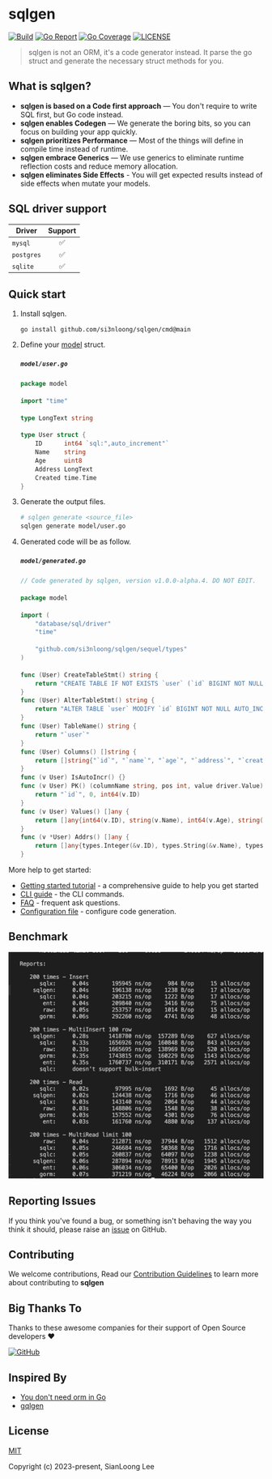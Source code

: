# sqlgen

[![Build](https://github.com/si3nloong/sqlgen/workflows/test/badge.svg?branch=main)](https://github.com/si3nloong/sqlgen/actions?query=workflow%3Atest)
[![Go Report](https://goreportcard.com/badge/github.com/si3nloong/sqlgen)](https://goreportcard.com/report/github.com/si3nloong/sqlgen)
[![Go Coverage](https://codecov.io/gh/si3nloong/sqlgen/branch/main/graph/badge.svg)](https://codecov.io/gh/si3nloong/sqlgen)
[![LICENSE](https://img.shields.io/github/license/si3nloong/sqlgen)](https://github.com/si3nloong/sqlgen/blob/main/LICENSE)

> sqlgen is not an ORM, it's a code generator instead. It parse the go struct and generate the necessary struct methods for you.

## What is sqlgen?

- **sqlgen is based on a Code first approach** — You don't require to write SQL first, but Go code instead.
- **sqlgen enables Codegen** — We generate the boring bits, so you can focus on building your app quickly.
- **sqlgen prioritizes Performance** — Most of the things will define in compile time instead of runtime.
- **sqlgen embrace Generics** — We use generics to eliminate runtime reflection costs and reduce memory allocation.
- **sqlgen eliminates Side Effects** - You will get expected results instead of side effects when mutate your models.

## SQL driver support

| Driver     | Support |
| ---------- | :-----: |
| `mysql`    |   ✅    |
| `postgres` |   ✅    |
| `sqlite`   |   ✅    |

## Quick start

1.  Install sqlgen.

    ```console
    go install github.com/si3nloong/sqlgen/cmd@main
    ```

2.  Define your [model](./docs/MODELS.md) struct.

    <h5 a><strong><code>model/user.go</code></strong></h5>

    ```go
    package model

    import "time"

    type LongText string

    type User struct {
        ID      int64 `sql:",auto_increment"`
        Name    string
        Age     uint8
        Address LongText
        Created time.Time
    }
    ```

3.  Generate the output files.

    ```bash
    # sqlgen generate <source_file>
    sqlgen generate model/user.go
    ```

4.  Generated code will be as follow.

    <h5 a><strong><code>model/generated.go</code></strong></h5>

    ```go
    // Code generated by sqlgen, version v1.0.0-alpha.4. DO NOT EDIT.

    package model

    import (
        "database/sql/driver"
        "time"

        "github.com/si3nloong/sqlgen/sequel/types"
    )

    func (User) CreateTableStmt() string {
        return "CREATE TABLE IF NOT EXISTS `user` (`id` BIGINT NOT NULL AUTO_INCREMENT,`name` VARCHAR(255) NOT NULL,`age` TINYINT UNSIGNED NOT NULL,`address` VARCHAR(255) NOT NULL,`created` DATETIME NOT NULL,PRIMARY KEY (`id`));"
    }
    func (User) AlterTableStmt() string {
        return "ALTER TABLE `user` MODIFY `id` BIGINT NOT NULL AUTO_INCREMENT,MODIFY `name` VARCHAR(255) NOT NULL AFTER `id`,MODIFY `age` TINYINT UNSIGNED NOT NULL AFTER `name`,MODIFY `address` VARCHAR(255) NOT NULL AFTER `age`,MODIFY `created` DATETIME NOT NULL AFTER `address`;"
    }
    func (User) TableName() string {
        return "`user`"
    }
    func (User) Columns() []string {
        return []string{"`id`", "`name`", "`age`", "`address`", "`created`"}
    }
    func (v User) IsAutoIncr() {}
    func (v User) PK() (columnName string, pos int, value driver.Value) {
        return "`id`", 0, int64(v.ID)
    }
    func (v User) Values() []any {
        return []any{int64(v.ID), string(v.Name), int64(v.Age), string(v.Address), time.Time(v.Created)}
    }
    func (v *User) Addrs() []any {
        return []any{types.Integer(&v.ID), types.String(&v.Name), types.Integer(&v.Age), types.String(&v.Address), (*time.Time)(&v.Created)}
    }
    ```

More help to get started:

- [Getting started tutorial](/docs/GET_STARTED.md) - a comprehensive guide to help you get started
- [CLI guide](/docs/CLI.md) - the CLI commands.
- [FAQ](/docs/FAQ.md) - frequent ask questions.
- [Configuration file](/docs/CONFIGURATION.md) - configure code generation.

## Benchmark

<img src="./docs/images/orm_benchmark.jpg" />

## Reporting Issues

If you think you've found a bug, or something isn't behaving the way you think it should, please raise an [issue](https://github.com/si3nloong/sqlgen/issues) on GitHub.

## Contributing

We welcome contributions, Read our [Contribution Guidelines](https://github.com/si3nloong/sqlgen/blob/main/CONTRIBUTING.md) to learn more about contributing to **sqlgen**

## Big Thanks To

Thanks to these awesome companies for their support of Open Source developers ❤

[![GitHub](https://jstools.dev/img/badges/github.svg)](https://github.com/open-source)

## Inspired By

- [You don't need orm in Go](https://medium.com/@enverbisevac/you-dont-need-orm-in-go-9216fb74cdfd)
- [gqlgen](https://github.com/99designs/gqlgen)

## License

[MIT](https://github.com/si3nloong/sqlgen/blob/main/LICENSE)

Copyright (c) 2023-present, SianLoong Lee

